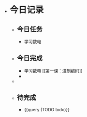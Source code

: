 - # 今日记录
	- ## 今日任务
		- 学习数电
	- ##  今日完成
		- 学习数电 [[第一课：进制编码]]
		-
	-
	- ## 待完成
		- {{query (TODO todo)}}